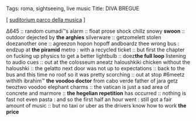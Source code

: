 Tags: roma, sightseeing, live music
Title: DIVA BREGUE
  
[ [suditorium parco della musica](https://maps.app.goo.gl/bvTToBdcNGQDFfyr7) ]

Δ645 :: random cumadi™s alarm :: float prose shock chillz snowy **swoon** :: outdoor dejected by **the arghies** silverware :: getzomelett stolen doezanother one :: agreezon hopon hopoff andboardz thee wrong bus : endzup at **the piramid** metro : with a recycled ticket :: but first the chapter on fucking up physics to get a better lightbulb :: doez**the full loop** listening to audio cues :: out at the colosseum aneatz haloushkiki chicken without the haloushki :: the gelatto next door was not up to expectations :: back to the bus and this time no roof so it was pretty scorching :: out at stop #6meetz withith ibrahim™ **the voodoo doctor** from cabo verde father of jara getz twoztwo voodoo elephant charms :: the vatican is just a sad area of concrete and marmore :: **the hegelian repetition** has occurred :: nothing is fast not even pasta : and so the first half an hour went : still got a fair amount of music :: but no taxi or uber as the drivers know how to work **the price**  